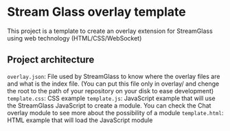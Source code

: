 # Stream Glass overlay template

This project is a template to create an overlay extension for StreamGlass using web technology (HTML/CSS/WebSocket)

## Project architecture

`overlay.json`: File used by StreamGlass to know where the overlay files are and what is the index file.
(You can put this file only in overlay/ and chenge the root to the path of your repository on your disk to ease development)
`template.css`: CSS example
`template.js`: JavaScript example that will use the StreamGlass JavaScript to create a module. You can check the Chat overlay module to see more about the possibility of a module
`template.html`: HTML example that will load the JavaScript module